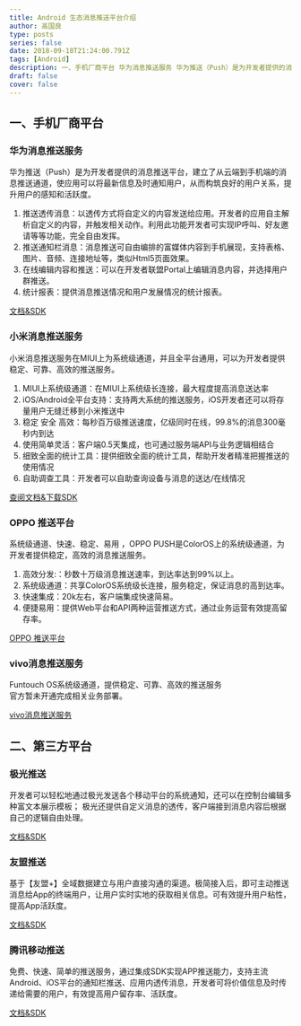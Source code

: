```yaml
---
title: Android 生态消息推送平台介绍
author: 高国良
type: posts
series: false
date: 2018-09-18T21:24:00.791Z
tags: [Android]
description: 一、手机厂商平台 华为消息推送服务 华为推送（Push）是为开发者提供的消息推送平台，建立了从云端到手机端的消息推送通道，使应用可以将最新信息及时通知用户，从而构筑良好的用户关系，提升用户的感知和活跃度。 1. 推送透传消息：以透传方式将自定义的内容发送给应用。开发者的应用自主解析自定义的内容，并触
draft: false 
cover: false
---
```


## 一、手机厂商平台

### 华为消息推送服务

华为推送（Push）是为开发者提供的消息推送平台，建立了从云端到手机端的消息推送通道，使应用可以将最新信息及时通知用户，从而构筑良好的用户关系，提升用户的感知和活跃度。

1. 推送透传消息：以透传方式将自定义的内容发送给应用。开发者的应用自主解析自定义的内容，并触发相关动作。利用此功能开发者可实现IP呼叫、好友邀请等等功能，完全自由发挥。
1. 推送通知栏消息：消息推送可自由编排的富媒体内容到手机展现，支持表格、图片、音频、连接地址等，类似Html5页面效果。
1. 在线编辑内容和推送：可以在开发者联盟Portal上编辑消息内容，并选择用户群推送。
1. 统计报表：提供消息推送情况和用户发展情况的统计报表。

[文档&SDK](https://developer.huawei.com/consumer/cn/service/hms/catalog/huaweipush_agent.html?page=hmssdk_huaweipush_introduction_agent)

### 小米消息推送服务

小米消息推送服务在MIUI上为系统级通道，并且全平台通用，可以为开发者提供稳定、可靠、高效的推送服务。

1. MIUI上系统级通道：在MIUI上系统级长连接，最大程度提高消息送达率
1. iOS/Android全平台支持：支持两大系统的推送服务，iOS开发者还可以将存量用户无缝迁移到小米推送中
1. 稳定 安全 高效：每秒百万级推送速度，亿级同时在线，99.8%的消息300毫秒内到达
1. 使用简单灵活：客户端0.5天集成，也可通过服务端API与业务逻辑相结合
1. 细致全面的统计工具：提供细致全面的统计工具，帮助开发者精准把握推送的使用情况
1. 自助调查工具：开发者可以自助查询设备与消息的送达/在线情况

[查阅文档&下载SDK](https://dev.mi.com/console/appservice/push.html)


### OPPO 推送平台

系统级通道、快速、稳定、易用 ，OPPO PUSH是ColorOS上的系统级通道，为开发者提供稳定，高效的消息推送服务。

1. 高效分发:：秒数十万级消息推送速率，到达率达到99%以上。
1. 系统级通道：共享ColorOS系统级长连接，服务稳定，保证消息的高到达率。
1. 快速集成：20k左右，客户端集成快速简易。
1. 便捷易用：提供Web平台和API两种运营推送方式，通过业务运营有效提高留存率。

[ OPPO 推送平台](https://push.oppo.com/)

### vivo消息推送服务

Funtouch OS系统级通道，提供稳定、可靠、高效的推送服务  
官方暂未开通完成相关业务部署。

[vivo消息推送服务](https://dev.vivo.com.cn/openAbility/pushNews)

## 二、第三方平台

### 极光推送

开发者可以轻松地通过极光发送各个移动平台的系统通知，还可以在控制台编辑多种富文本展示模板； 极光还提供自定义消息的透传，客户端接到消息内容后根据自己的逻辑自由处理。

[文档&SDK](https://www.jiguang.cn/push)

### 友盟推送

基于【友盟+】全域数据建立与用户直接沟通的渠道。极简接入后，即可主动推送消息给App的终端用户，让用户实时实地的获取相关信息。可有效提升用户粘性，提高App活跃度。

[文档&SDK](https://www.umeng.com/push)

### 腾讯移动推送

免费、快速、简单的推送服务，通过集成SDK实现APP推送能力，支持主流Android、iOS平台的通知栏推送、应用内透传消息，开发者可将价值信息及时传递给需要的用户，有效提高用户留存率、活跃度。

[文档&SDK](http://xg.qq.com/)

